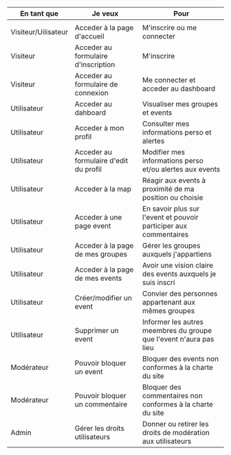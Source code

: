 En tant que | Je veux | Pour
--- | --- | ---
||
Visiteur/Uilisateur|Acceder à la page d'accueil| M'inscrire ou me connecter
Visiteur|Acceder au formulaire d'inscription| M'inscrire
Visiteur|Acceder au formulaire de connexion| Me connecter et acceder au dashboard
Utilisateur|Acceder au dahboard|Visualiser mes groupes et events
Utilisateur|Acceder à mon profil| Consulter mes informations perso et alertes
Utilisateur|Acceder au formulaire d'edit du profil| Modifier mes informations perso et/ou alertes aux events
Utilisateur|Acceder à la map | Réagir aux events à proximité de ma position ou choisie
Utilisateur|Acceder à une page event| En savoir plus sur l'event et pouvoir participer aux commentaires
Utilisateur| Acceder à la page de mes groupes| Gérer les groupes auxquels j'appartiens
Utilisateur| Acceder à la page de mes events | Avoir une vision claire des events auxquels je suis inscri
Utilisateur| Créer/modifier un event | Convier des personnes appartenant aux mêmes groupes
Utilisateur| Supprimer un event | Informer les autres meembres du groupe que l'event n'aura pas lieu
Modérateur| Pouvoir bloquer un event| Bloquer des events non conformes à la charte du site
Modérateur| Pouvoir bloquer un commentaire| Bloquer des commentaires non conformes à la charte du site
Admin| Gérer les droits utilisateurs| Donner ou retirer les droits de modération aux utilisateurs